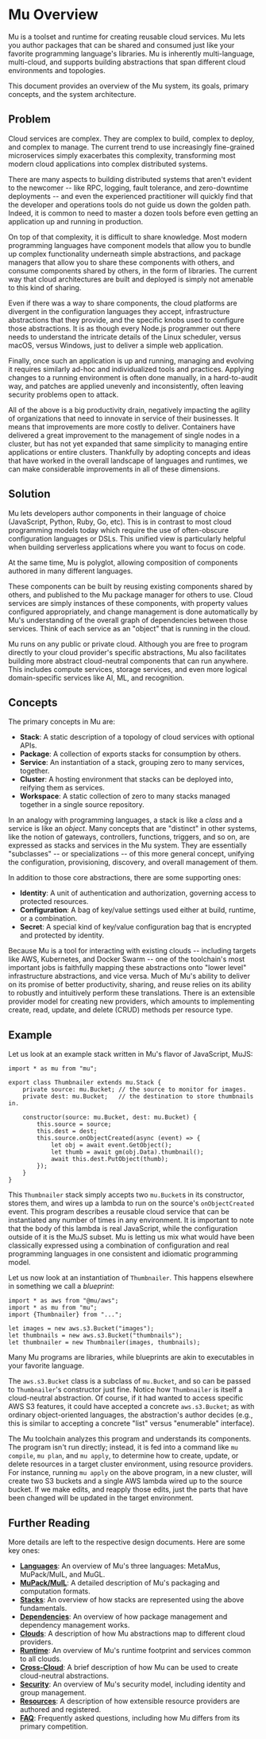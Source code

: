 # Mu Overview

Mu is a toolset and runtime for creating reusable cloud services.  Mu lets you author packages that can be shared and
consumed just like your favorite programming language's libraries.  Mu is inherently multi-language, multi-cloud, and
supports building abstractions that span different cloud environments and topologies.

This document provides an overview of the Mu system, its goals, primary concepts, and the system architecture.

## Problem

Cloud services are complex.  They are complex to build, complex to deploy, and complex to manage.  The current trend to
use increasingly fine-grained microservices simply exacerbates this complexity, transforming most modern cloud
applications into complex distributed systems.

There are many aspects to building distributed systems that aren't evident to the newcomer -- like RPC, logging,
fault tolerance, and zero-downtime deployments -- and even the experienced practitioner will quickly find that the
developer and operations tools do not guide us down the golden path.  Indeed, it is common to need to master a dozen
tools before even getting an application up and running in production.

On top of that complexity, it is difficult to share knowledge.  Most modern programming languages have component models
that allow you to bundle up complex functionality underneath simple abstractions, and package managers that allow you
to share these components with others, and consume components shared by others, in the form of libraries.  The current
way that cloud architectures are built and deployed is simply not amenable to this kind of sharing.

Even if there was a way to share components, the cloud platforms are divergent in the configuration languages they
accept, infrastructure abstractions that they provide, and the specific knobs used to configure those abstractions.  It
is as though every Node.js programmer out there needs to understand the intricate details of the Linux scheduler, versus
macOS, versus Windows, just to deliver a simple web application.

Finally, once such an application is up and running, managing and evolving it requires similarly ad-hoc and
individualized tools and practices.  Applying changes to a running environment is often done manually, in a
hard-to-audit way, and patches are applied unevenly and inconsistently, often leaving security problems open to attack.

All of the above is a big productivity drain, negatively impacting the agility of organizations that need to innovate
in service of their businesses.  It means that improvements are more costly to deliver.  Containers have delivered a
great improvement to the management of single nodes in a cluster, but has not yet expanded that same simplicity to
managing entire applications or entire clusters.  Thankfully by adopting concepts and ideas that have worked in the
overall landscape of languages and runtimes, we can make considerable improvements in all of these dimensions.

## Solution

Mu lets developers author components in their language of choice (JavaScript, Python, Ruby, Go, etc).  This is in
contrast to most cloud programming models today which require the use of often-obscure configuration languages or DSLs.
This unified view is particularly helpful when building serverless applications where you want to focus on code.

At the same time, Mu is polyglot, allowing composition of components authored in many different languages.

These components can be built by reusing existing components shared by others, and published to the Mu package manager
for others to use.  Cloud services are simply instances of these components, with property values configured
appropriately, and change management is done automatically by Mu's understanding of the overall graph of dependencies
between those services.  Think of each service as an "object" that is running in the cloud.

Mu runs on any public or private cloud.  Although you are free to program directly to your cloud provider's specific
abstractions, Mu also facilitates building more abstract cloud-neutral components that can run anywhere.  This includes
compute services, storage services, and even more logical domain-specific services like AI, ML, and recognition.

## Concepts

The primary concepts in Mu are:

* **Stack**: A static description of a topology of cloud services with optional APIs.
* **Package**: A collection of exports stacks for consumption by others.
* **Service**: An instantiation of a stack, grouping zero to many services, together.
* **Cluster**: A hosting environment that stacks can be deployed into, reifying them as services.
* **Workspace**: A static collection of zero to many stacks managed together in a single source repository.

In an analogy with programming languages, a stack is like a *class* and a service is like an *object*.  Many concepts
that are "distinct" in other systems, like the notion of gateways, controllers, functions, triggers, and so on, are
expressed as stacks and services in the Mu system.  They are essentially "subclasses" -- or specializations -- of this
more general concept, unifying the configuration, provisioning, discovery, and overall management of them.

In addition to those core abstractions, there are some supporting ones:

* **Identity**: A unit of authentication and authorization, governing access to protected resources.
* **Configuration**: A bag of key/value settings used either at build, runtime, or a combination.
* **Secret**: A special kind of key/value configuration bag that is encrypted and protected by identity.

Because Mu is a tool for interacting with existing clouds -- including targets like AWS, Kubernetes, and Docker Swarm --
one of the toolchain's most important jobs is faithfully mapping these abstractions onto "lower level" infrastructure
abstractions, and vice versa.  Much of Mu's ability to deliver on its promise of better productivity, sharing, and reuse
relies on its ability to robustly and intuitively perform these translations.  There is an extensible provider model for
creating new providers, which amounts to implementing create, read, update, and delete (CRUD) methods per resource type.

## Example

Let us look at an example stack written in Mu's flavor of JavaScript, MuJS:

    import * as mu from "mu";

    export class Thumbnailer extends mu.Stack {
        private source: mu.Bucket; // the source to monitor for images.
        private dest: mu.Bucket;   // the destination to store thumbnails in.

        constructor(source: mu.Bucket, dest: mu.Bucket) {
            this.source = source;
            this.dest = dest;
            this.source.onObjectCreated(async (event) => {
                let obj = await event.GetObject();
                let thumb = await gm(obj.Data).thumbnail();
                await this.dest.PutObject(thumb);
            });
        }
    }

This `Thumbnailer` stack simply accepts two `mu.Bucket`s in its constructor, stores them, and wires up a lambda to run
on the source's `onObjectCreated` event.  This program describes a reusable cloud service that can be instantiated any
number of times in any environment.  It is important to note that the body of this lambda is real JavaScript, while the
configuration outside of it is the MuJS subset.  Mu is letting us mix what would have been classically expressed using a
combination of configuration and real programming languages in one consistent and idiomatic programming model.

Let us now look at an instantiation of `Thumbnailer`.  This happens elsewhere in something we call a *blueprint*:

    import * as aws from "@mu/aws";
    import * as mu from "mu";
    import {Thumbnailer} from "...";

    let images = new aws.s3.Bucket("images");
    let thumbnails = new aws.s3.Bucket("thumbnails");
    let thumbnailer = new Thumbnailer(images, thumbnails);

Many Mu programs are libraries, while blueprints are akin to executables in your favorite language.

The `aws.s3.Bucket` class is a subclass of `mu.Bucket`, and so can be passed to `Thumbnailer`'s constructor just fine.
Notice how `Thumbnailer` is itself a cloud-neutral abstraction.  Of course, if it had wanted to access specific AWS S3
features, it could have accepted a concrete `aws.s3.Bucket`; as with ordinary object-oriented languages, the
abstraction's author decides (e.g., this is similar to accepting a concrete "list" versus "enumerable" interface).

The Mu toolchain analyzes this program and understands its components.  The program isn't run directly; instead, it is
fed into a command like `mu compile`, `mu plan`, and `mu apply`, to determine how to create, update, or delete resources
in a target cluster environment, using resource providers.  For instance, running `mu apply` on the above program, in a
new cluster, will create two S3 buckets and a single AWS lambda wired up to the source bucket.  If we make edits, and
reapply those edits, just the parts that have been changed will be updated in the target environment.

## Further Reading

More details are left to the respective design documents.  Here are some key ones:

* [**Languages**](design/languages.md): An overview of Mu's three languages: MetaMus, MuPack/MuIL, and MuGL.
* [**MuPack/MuIL**](design/mupack.md): A detailed description of Mu's packaging and computation formats.
* [**Stacks**](design/stacks.md): An overview of how stacks are represented using the above fundamentals.
* [**Dependencies**](design/deps.md): An overview of how package management and dependency management works.
* [**Clouds**](design/clouds.md): A description of how Mu abstractions map to different cloud providers.
* [**Runtime**](design/runtime.md): An overview of Mu's runtime footprint and services common to all clouds.
* [**Cross-Cloud**](design/x-cloud.md): A brief description of how Mu can be used to create cloud-neutral abstractions.
* [**Security**](design/security.md): An overview of Mu's security model, including identity and group management.
* [**Resources**](design/resources.md): A description of how extensible resource providers are authored and registered.
* [**FAQ**](faq.md): Frequently asked questions, including how Mu differs from its primary competition.

